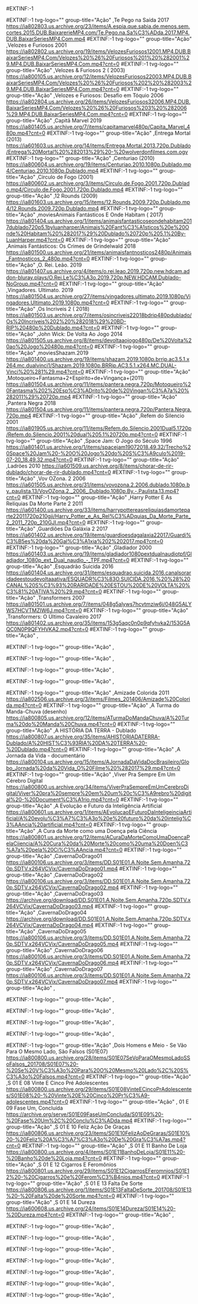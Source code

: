 #EXTINF:-1


#EXTINF:-1 tvg-logo="" group-title="Ação" ,Te Pego na Saída 2017
https://ia802803.us.archive.org/23/items/A.espia.que.sabia.de.menos.sem.cortes.2015.DUB.BaixarerieMP4.com/Te.Pego.na.Sa%C3%ADda.2017.MP4.DUB.BaixarSeriesMP4.Com.mp4
#EXTINF:-1 tvg-logo="" group-title="Ação" ,Velozes e Furiosos 2001
https://ia802802.us.archive.org/19/items/VelozesFuriosos12001.MP4.DUB.BaixarSeriesMP4.Com/Velozes%20%26%20Furiosos%201%20%282001%29.MP4.DUB.BaixarSeriesMP4.Com.mp4?cnt=0
#EXTINF:-1 tvg-logo="" group-title="Ação" ,Velozes & Furiosos 2 ( 2003)
https://ia800105.us.archive.org/12/items/VelozesFuriosos22003.MP4.DUB.BaixarSeriesMP4.Com/Velozes%20%26%20Furiosos%202%20%282003%29.MP4.DUB.BaixarSeriesMP4.Com.mp4?cnt=0
#EXTINF:-1 tvg-logo="" group-title="Ação" ,Velozes e Furiosos: Desafio em Tóquio  2006 
https://ia802804.us.archive.org/26/items/VelozesFuriosos32006.MP4.DUB.BaixarSeriesMP4.Com/Velozes%20%26%20Furiosos%203%20%282006%29.MP4.DUB.BaixarSeriesMP4.Com.mp4?cnt=0
#EXTINF:-1 tvg-logo="" group-title="Ação" ,Capitã Marvel 2019 
https://ia801405.us.archive.org/7/items/capitamarvel480p/Capita_Marvel_480p.mp4?cnt=0
#EXTINF:-1 tvg-logo="" group-title="Ação" ,Entrega Mortal (2013)
https://ia601603.us.archive.org/14/items/Entrega.Mortal.2013.720p.Dublado/Entrega%20Mortal%20%282013%29%20-%20wolverdonfilmes.com.ogv
#EXTINF:-1 tvg-logo="" group-title="Ação" ,Centuriao (2010)
https://ia800604.us.archive.org/19/items/Centuriao.2010.1080p.Dublado.mp4/Centuriao.2010.1080p.Dublado.mp4
#EXTINF:-1 tvg-logo="" group-title="Ação" ,Círculo de Fogo (2001)
https://ia800602.us.archive.org/3/items/Circulo.de.Fogo.2001.720p.Dublado.mp4/Circulo.de.Fogo.2001.720p.Dublado.mp4
#EXTINF:-1 tvg-logo="" group-title="Ação" ,12 Rounds (2009)
https://ia801603.us.archive.org/15/items/12.Rounds.2009.720p.Dublado.mp4/12.Rounds.2009.720p.Dublado.mp4
#EXTINF:-1 tvg-logo="" group-title="Ação" ,moviesAnimais Fantásticos E Onde Habitam ( 2017) 
https://ia801404.us.archive.org/1/items/animaisfantasticoseondehabitam2017dublado720p5.1byluanharper/Animais%20Fant%C3%A1sticos%20e%20Onde%20Habitam%20%282017%29%20Dublado%20720p%205.1%20By-LuanHarper.mp4?cnt=0
#EXTINF:-1 tvg-logo="" group-title="Ação" ,Animais Fantásticos: Os Crimes de Grindelwald 2018
https://ia801500.us.archive.org/21/items/animaisfantnosticos2480p/Animais_Fantnosticos_2_480p.mp4?cnt=0
#EXTINF:-1 tvg-logo="" group-title="Ação" ,O. Rei. Leão. 2019
https://ia801407.us.archive.org/4/items/o.rei.leao.2019.720p.new.hdcam.addon-bluray.plays/O.Rei.Le%C3%A3o.2019.720p.NEW.HDCAM.Dublado-NoGroup.mp4?cnt=0
#EXTINF:-1 tvg-logo="" group-title="Ação" ,Vingadores. Ultimato. 2019
https://ia801504.us.archive.org/27/items/vingadores.ultimato.2019.1080p/Vingadores.Ultimato.2019.1080p.mp4?cnt=0
#EXTINF:-1 tvg-logo="" group-title="Ação" ,Os Incriveis 2 ( 2018)
https://ia801503.us.archive.org/7/items/osincriveis22018bdrip480pdublado/Os%20Incriveis%202%20%282018%29%20BD-RIP%20480p%20Dublado.mp4?cnt=0
#EXTINF:-1 tvg-logo="" group-title="Ação" ,John Wick: De Volta Ao Jogo  2014
https://ia801505.us.archive.org/8/items/devoltaaojogo480p/De%20Volta%20ao%20Jogo%20480p.mp4?cnt=0
#EXTINF:-1 tvg-logo="" group-title="Ação" ,moviesShazam.2019
https://ia801400.us.archive.org/19/items/shazam.2019.1080p.brrip.ac3.5.1.x264.mc.dualvinci1/Shazam.2019.1080p.BRRip.AC3.5.1.x264.MC.DUAL-Vinci%20%281%29.mp4?cnt=0
#EXTINF:-1 tvg-logo="" group-title="Ação" ,Motoqueiro+Fantasma+2+Espírito+de+Vingança+(2011)
https://ia801504.us.archive.org/11/items/pantera.negra.720p/Motoqueiro%20Fantasma%202%20Esp%C3%ADrito%20de%20Vingan%C3%A7a%20%282011%29%20720p.mp4
#EXTINF:-1 tvg-logo="" group-title="Ação" ,Pantera Negra  2018 
https://ia801504.us.archive.org/11/items/pantera.negra.720p/Pantera.Negra.720p.mp4
#EXTINF:-1 tvg-logo="" group-title="Ação" ,Refem do Silencio 2001
https://ia801905.us.archive.org/11/items/Refem.do.Silencio.2001Dual5.1720p/Refem.do.Silencio.2001%20dual%205.1%20720p.mp4?cnt=0
#EXTINF:-1 tvg-logo="" group-title="Ação" ,Space Jam: O Jogo do Século   1996
https://ia801401.us.archive.org/1/items/spacejam19072018.49.32/Trecho%20Space%20Jam%20-%20O%20Jogo%20do%20S%C3%A9culo%2019-07-20_18.49.32.mp4?cnt=0
#EXTINF:-1 tvg-logo="" group-title="Ação" ,Ladrões  2010
https://ia601509.us.archive.org/8/items/chorar-de-rir-dublado/chorar-de-rir-dublado.mp4?cnt=0
#EXTINF:-1 tvg-logo="" group-title="Ação" ,Vov OZona. 2   2006
https://ia601505.us.archive.org/31/items/vovozona.2.2006.dublado.1080p.by..paulista.13/VovOZona.2._2006_.Dublado.1080p.By.-.Paulista.13.mp4?cnt=0
#EXTINF:-1 tvg-logo="" group-title="Ação" ,Harry Potter E As Relíquias Da Morte Parte  2   2011
https://ia601400.us.archive.org/33/items/harrypottereasreliquiasdamorteparte22011720p210gji/Harry_Potter_e_As_Rel%C3%ADquias_Da_Morte_Parte_2_2011_720p_210GJI.mp4?cnt=0
#EXTINF:-1 tvg-logo="" group-title="Ação" ,Guardiões Da Galáxia 2 2017
https://ia601402.us.archive.org/19/items/guardioesdagalaxia22017/Guardi%C3%B5es%20da%20Gal%C3%A1xia%202%202017.mp4?cnt=0
#EXTINF:-1 tvg-logo="" group-title="Ação" ,Gladiador  2000
https://ia601403.us.archive.org/19/items/gladiador1080pextdualnaudiotpf/Gladiador_1080p_ext_Dual_naudio_-_TPF.mp4?cnt=0
#EXTINF:-1 tvg-logo="" group-title="Ação" ,Esquadrão Suicida   2016
https://ia601404.us.archive.org/31/items/esquadrao.suicida.2016.canalsoraridadeestoudevoltaaativa/ESQUADR%C3%83O.SUICIDA.2016.%20%28%20CANAL%20S%C3%93%20RARIDADE%20ESTOU%20DE%20VOLTA%20%C3%81%20ATIVA%20%29.mp4?cnt=0
#EXTINF:-1 tvg-logo="" group-title="Ação" ,Transformers    2007
https://ia801501.us.archive.org/7/items/048g5alyws7hcvtmziw6j/048G5ALYWS7HCVTMZIW6J.mp4?cnt=0
#EXTINF:-1 tvg-logo="" group-title="Ação" ,Transformers: O Último Cavaleiro  2017
https://ia801402.us.archive.org/35/items/153g5aqc0n0p9qfyhvka2/153G5AQC0N0P9QFYHVKA2.mp4?cnt=0
#EXTINF:-1 tvg-logo="" group-title="Ação" ,

#EXTINF:-1 tvg-logo="" group-title="Ação" ,

#EXTINF:-1 tvg-logo="" group-title="Ação" ,

#EXTINF:-1 tvg-logo="" group-title="Ação" ,

#EXTINF:-1 tvg-logo="" group-title="Ação" ,

#EXTINF:-1 tvg-logo="" group-title="Ação" ,Amizade Colorida 2011
https://ia802506.us.archive.org/3/items/Filmes_201406/Amizade%20Colorida.mp4?cnt=0
#EXTINF:-1 tvg-logo="" group-title="Ação" ,A Turma do Manda-Chuva (desenho)
https://ia800805.us.archive.org/12/items/ATurmaDoMandaChuva/A%20Turma%20do%20Manda%20Chuva.mp4?cnt=0
#EXTINF:-1 tvg-logo="" group-title="Ação" ,A HISTÓRIA DA TERRA - Dublado
https://ia800807.us.archive.org/35/items/AHISTORIADATERRA-Dublado/A%20HIST%C3%93RIA%20DA%20TERRA%20-%20Dublado.mp4?cnt=0
#EXTINF:-1 tvg-logo="" group-title="Ação" ,A Jornada da Vida - documentário
https://ia800104.us.archive.org/15/items/AJornadaDaVidaDocBrasileiro/Globo_Jornada%20da%20Vida_O%20Filme%20%282017%29.mp4?cnt=0
#EXTINF:-1 tvg-logo="" group-title="Ação" ,Viver Pra Sempre Em Um Cérebro Digital
https://ia800800.us.archive.org/34/items/ViverPraSempreEmUmCerebroDigital/Viver%20pra%20sempre%20em%20um%20c%C3%A9rebro%20digital%20-%20Document%C3%A1rio.mp4?cnt=0
#EXTINF:-1 tvg-logo="" group-title="Ação" ,A Evolução e Futuro da Inteligência Artificial
https://ia800601.us.archive.org/1/items/AEvolucaoEFuturoDaInteligeinciaArtificial/A%20evolu%C3%A7%C3%A3o%20e%20futuro%20da%20intelig%C3%AAncia%20artificial.mp4?cnt=0
#EXTINF:-1 tvg-logo="" group-title="Ação" ,A Cura da Morte como uma Doença pela Ciência
https://ia800801.us.archive.org/12/items/ACuraDaMorteComoUmaDoencaPelaCiiencia/A%20Cura%20da%20Morte%20como%20uma%20Doen%C3%A7a%20pela%20Ci%C3%AAncia.mp4?cnt=0
#EXTINF:-1 tvg-logo="" group-title="Ação" ,CavernaDoDrago01
https://ia800106.us.archive.org/3/items/DD.S01E01.A.Noite.Sem.Amanha.720p.SDTV.x264VCVix/CavernaDoDrago01.mp4
#EXTINF:-1 tvg-logo="" group-title="Ação" ,CavernaDoDrago02
https://ia800106.us.archive.org/3/items/DD.S01E01.A.Noite.Sem.Amanha.720p.SDTV.x264VCVix/CavernaDoDrago02.mp4
#EXTINF:-1 tvg-logo="" group-title="Ação" ,CavernaDoDrago03
https://archive.org/download/DD.S01E01.A.Noite.Sem.Amanha.720p.SDTV.x264VCVix/CavernaDoDrago03.mp4
#EXTINF:-1 tvg-logo="" group-title="Ação" ,CavernaDoDrago04
https://archive.org/download/DD.S01E01.A.Noite.Sem.Amanha.720p.SDTV.x264VCVix/CavernaDoDrago04.mp4
#EXTINF:-1 tvg-logo="" group-title="Ação" ,CavernaDoDrago05
https://ia800106.us.archive.org/3/items/DD.S01E01.A.Noite.Sem.Amanha.720p.SDTV.x264VCVix/CavernaDoDrago05.mp4
#EXTINF:-1 tvg-logo="" group-title="Ação" ,CavernaDoDrago06
https://ia800106.us.archive.org/3/items/DD.S01E01.A.Noite.Sem.Amanha.720p.SDTV.x264VCVix/CavernaDoDrago06.mp4
#EXTINF:-1 tvg-logo="" group-title="Ação" ,CavernaDoDrago07
https://ia800106.us.archive.org/3/items/DD.S01E01.A.Noite.Sem.Amanha.720p.SDTV.x264VCVix/CavernaDoDrago07.mp4
#EXTINF:-1 tvg-logo="" group-title="Ação" ,

#EXTINF:-1 tvg-logo="" group-title="Ação" ,

#EXTINF:-1 tvg-logo="" group-title="Ação" ,

#EXTINF:-1 tvg-logo="" group-title="Ação" ,

#EXTINF:-1 tvg-logo="" group-title="Ação" ,

#EXTINF:-1 tvg-logo="" group-title="Ação" ,Dois Homens e Meio - Se Vão Para O Mesmo Lado, São Falsos  (S01E07)
https://ia800800.us.archive.org/28/items/S01E07SeVoParaOMesmoLadoSSoFalsos_201708/S01E07%20-%20Se%20V%C3%A3o%20Para%20O%20Mesmo%20Lado%2C%20S%C3%A3o%20Falsos.mp4?cnt=0
#EXTINF:-1 tvg-logo="" group-title="Ação" ,S 01 E 08 Vinte E Cinco Pré Adolescentes
https://ia800800.us.archive.org/29/items/S01E08VinteECincoPrAdolescentes/S01E08%20-%20Vinte%20E%20Cinco%20Pr%C3%A9-adolescentes.mp4?cnt=0
#EXTINF:-1 tvg-logo="" group-title="Ação" , 01 E 09 Fase Um, Concluída
https://archive.org/serve/S01E09FaseUmConcluda/S01E09%20-%20Fase%20Um%2C%20Conclu%C3%ADda.mp4
#EXTINF:-1 tvg-logo="" group-title="Ação" ,S 01 E 10 Feliz Ação De Graças
https://ia800806.us.archive.org/23/items/S01E10FelizAoDeGraras/S01E10%20-%20Feliz%20A%C3%A7%C3%A3o%20De%20Gra%C3%A7as.mp4?cnt=0
#EXTINF:-1 tvg-logo="" group-title="Ação" ,S 01 E 11 Banho De Loja
https://ia800800.us.archive.org/4/items/S01E11BanhoDeLoja/S01E11%20-%20Banho%20de%20Loja.mp4?cnt=0
#EXTINF:-1 tvg-logo="" group-title="Ação" ,S 01 E 12 Cigarros E Feromônios
https://ia800801.us.archive.org/29/items/S01E12CigarrosEFeromnios/S01E12%20-%20Cigarros%20e%20Ferom%C3%B4nios.mp4?cnt=0
#EXTINF:-1 tvg-logo="" group-title="Ação" ,S 01 E 13 Falta De Sorte
https://ia800806.us.archive.org/1/items/S01E13FaltaDeSorte_201708/S01E13%20-%20Falta%20de%20Sorte.mp4?cnt=0
#EXTINF:-1 tvg-logo="" group-title="Ação" ,S 01 E 14 Dureza
https://ia600608.us.archive.org/24/items/S01E14Dureza/S01E14%20-%20Dureza.mp4?cnt=0
#EXTINF:-1 tvg-logo="" group-title="Ação" ,

#EXTINF:-1 tvg-logo="" group-title="Ação" ,

#EXTINF:-1 tvg-logo="" group-title="Ação" ,

#EXTINF:-1 tvg-logo="" group-title="Ação" ,

#EXTINF:-1 tvg-logo="" group-title="Ação" ,

#EXTINF:-1 tvg-logo="" group-title="Ação" ,

#EXTINF:-1 tvg-logo="" group-title="Ação" ,

#EXTINF:-1 tvg-logo="" group-title="Ação" ,
